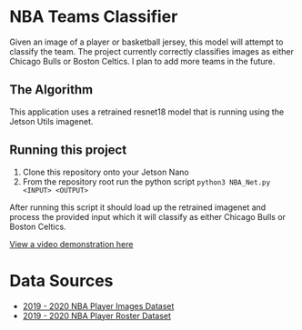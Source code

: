 # NBA Teams Classifier

Given an image of  a player or basketball jersey, this model will attempt to classify the team.
The project currently correctly classifies images as either Chicago Bulls or Boston Celtics.
I plan to add more teams in the future.




## The Algorithm

This application uses a retrained resnet18 model that is running using the Jetson Utils imagenet.


## Running this project
1. Clone this repository onto your Jetson Nano 
2. From the repository root run the python script `python3 NBA_Net.py <INPUT> <OUTPUT>`

After running this script it should load up the retrained imagenet and process the provided input which it will
classify as either Chicago Bulls or Boston Celtics.


[View a video demonstration here](https://www.youtube.com/watch?v=eOQji10Isis)



# Data Sources
* [2019 - 2020 NBA Player Images Dataset](https://www.kaggle.com/datasets/djjerrish/nba-player-image-dataset-201920)
* [2019 - 2020  NBA Player Roster Dataset](https://www.kaggle.com/datasets/nicklauskim/nba-per-game-stats-201920)
